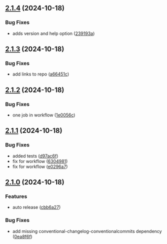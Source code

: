 ## [2.1.4](https://github.com/tiriana/git-jira-fast-ticket/compare/v2.1.3...v2.1.4) (2024-10-18)

### Bug Fixes

* adds version and help option ([239193a](https://github.com/tiriana/git-jira-fast-ticket/commit/239193a344bb1fe08978122682defd894d461190))

## [2.1.3](https://github.com/tiriana/git-jira-fast-ticket/compare/v2.1.2...v2.1.3) (2024-10-18)

### Bug Fixes

* add links to repo ([a66451c](https://github.com/tiriana/git-jira-fast-ticket/commit/a66451cf12836591edc150ba2c8b932202b510c2))

## [2.1.2](https://github.com/tiriana/git-jira-fast-ticket/compare/v2.1.1...v2.1.2) (2024-10-18)

### Bug Fixes

* one job in workflow ([1e0056c](https://github.com/tiriana/git-jira-fast-ticket/commit/1e0056c974ae071e34c4613aa1009e759697b622))

## [2.1.1](https://github.com/tiriana/git-jira-fast-ticket/compare/v2.1.0...v2.1.1) (2024-10-18)

### Bug Fixes

* added tests ([d97ac6f](https://github.com/tiriana/git-jira-fast-ticket/commit/d97ac6f7718db08154e984a493f9daf4a15bd7ac))
* fix for workflow ([6304981](https://github.com/tiriana/git-jira-fast-ticket/commit/63049811bacd6ec877eb6058b643859f61d13920))
* fix for workflow ([e0296a7](https://github.com/tiriana/git-jira-fast-ticket/commit/e0296a762eb0b5e069642ca98a21c7ebf37bc03e))

## [2.1.0](https://github.com/tiriana/git-jira-fast-ticket/compare/v2.0.2...v2.1.0) (2024-10-18)

### Features

* auto release ([cbb6a27](https://github.com/tiriana/git-jira-fast-ticket/commit/cbb6a27e18fcf8b40303cf5cd6b6cb9d7f02515a))

### Bug Fixes

* add missing conventional-changelog-conventionalcommits dependency ([0ea8f6f](https://github.com/tiriana/git-jira-fast-ticket/commit/0ea8f6f6aa6052c2d482ac19a356e151f1b6aa14))
